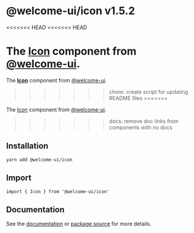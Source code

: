# @welcome-ui/icon v1.5.2
<<<<<<< HEAD
<<<<<<< HEAD

The [Icon](http://welcome-ui.com/components/icon) component from [@welcome-ui](http://welcome-ui.com).
=======
  
The **[Icon](http://welcome-ui.com/components/icon)** component from [@welcome-ui](http://welcome-ui.com).
>>>>>>> chore: create script for updating README files
=======

The [Icon](http://welcome-ui.com/components/icon) component from [@welcome-ui](http://welcome-ui.com).
>>>>>>> docs: remove doc links from components with no docs

## Installation

    yarn add @welcome-ui/icon

## Import

    import { Icon } from '@welcome-ui/icon'

## Documentation

See the [documentation](http://welcome-ui.com/components/icon) or [package source](https://github.com/WTTJ/welcome-ui/tree/v1.5.2/packages/Icon) for more details.
